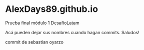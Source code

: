 # AlexDays89.github.io
Prueba final módulo 1 DesafíoLatam

Acá pueden dejar sus nombres cuando hagan commits. Saludos!

commit de sebastian oyarzo